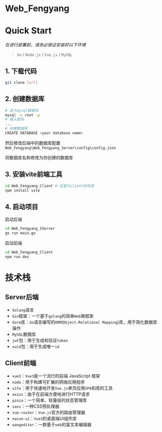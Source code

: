 # Web_Fengyang

# Quick Start

*在进行部署前，请务必保证安装好以下环境*

> `Go` / `Node.js` / `Vue.js` / `MySQL`

## 1. 下载代码

```bash
git clone [url]
```

## 2. 创建数据库
   
```bash
# 进入mysql数据库
mysql -u root -p
# 输入密码
...
# 创建数据库
CREATE DATABASE <your database name>
```

然后修改后端中的数据库配置`Web_Fengyang\Web_Fengyang_Server\config\config.json`

将数据库名称修改为你创建的数据库

## 3. 安装vite前端工具

```bash
cd Web_Fengyang_Client # 这里为client的目录
npm install vite
```

## 4. 启动项目

启动后端

```bash
cd Web_Fengyang_SServer
go run main.go
```

启动前端

```bash
cd Web_Fengyang_Client
npm run dev
```

# 技术栈

## Server后端

- `Golang`语言
- `Gin`框架：一个基于`golang`的简单`Web`微框架
- `Gorm`库：`Go`语言编写的`ORM`(`Object-Relational Mapping`)库，用于简化数据库操作
- `MySQL`数据库
- `jwt`包：用于生成和验证`token`
- `uuid`包：用于生成唯一`id`

## Client前端

- `vue3`：`Vue3`是一个流行的前端 JavaScript 框架
- `node`：用于构建可扩展的网络应用程序
- `vite`：用于快速地开发`Vue.js`单页应用`SPA`和库的工具
- `axios`：由于在前端方便地进行HTTP请求
- `pinia`：一个简单、轻量级的状态管理库
- `sass`：一种CSS预处理器
- `vue-router`：`Vue.js`官方的路由管理器
- `naive-ui`：`Vue3`的桌面端UI组件库
- `wangeditor`：一款基于`web`的富文本编辑器

